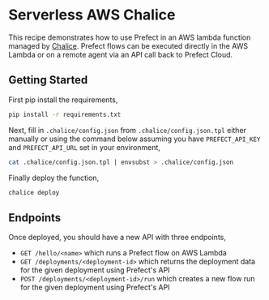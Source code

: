 # Serverless AWS Chalice

This recipe demonstrates how to use Prefect in an AWS lambda function managed by [Chalice](https://aws.github.io/chalice/). Prefect flows can be executed directly in the AWS Lambda or on a remote agent via an API call back to Prefect Cloud.

## Getting Started

First pip install the requirements,

```sh
pip install -r requirements.txt
```

Next, fill in `.chalice/config.json` from `.chalice/config.json.tpl` either manually or using the command below assuming you have `PREFECT_API_KEY` and `PREFECT_API_URL` set in your environment,

```sh
cat .chalice/config.json.tpl | envsubst > .chalice/config.json
```

Finally deploy the function,

```sh
chalice deploy
```

## Endpoints

Once deployed, you should have a new API with three endpoints,

* `GET /hello/<name>` which runs a Prefect flow on AWS Lambda
* `GET /deployments/<deployment-id>` which returns the deployment data for the given deployment using Prefect's API
* `POST /deployments/<deployment-id>/run` which creates a new flow run for the given deployment using Prefect's API
